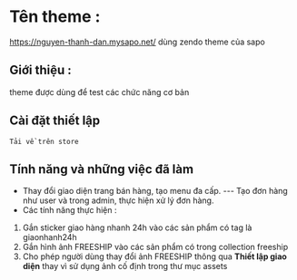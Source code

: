 # Tên theme : 
https://nguyen-thanh-dan.mysapo.net/ dùng zendo theme của sapo
    
## Giới thiệu :
theme được dùng để test các chức năng cơ bản

## Cài đặt thiết lập 
    Tải về trên store

## Tính năng và những việc đã làm
- Thay đổi giao diện trang bán hàng, tạo menu đa cấp.
--- Tạo đơn hàng như user và trong admin, thực hiện xử lý đơn hàng.
- Các tính năng thực hiện :
1. Gắn sticker giao hàng nhanh 24h vào các sản phẩm có tag là giaonhanh24h
2. Gắn hình ảnh FREESHIP vào các sản phẩm có trong collection freeship
3. Cho phép người dùng thay đổi ảnh FREESHIP thông qua **Thiết lập giao diện** thay vì sử dụng ảnh cố định trong thư mục assets
